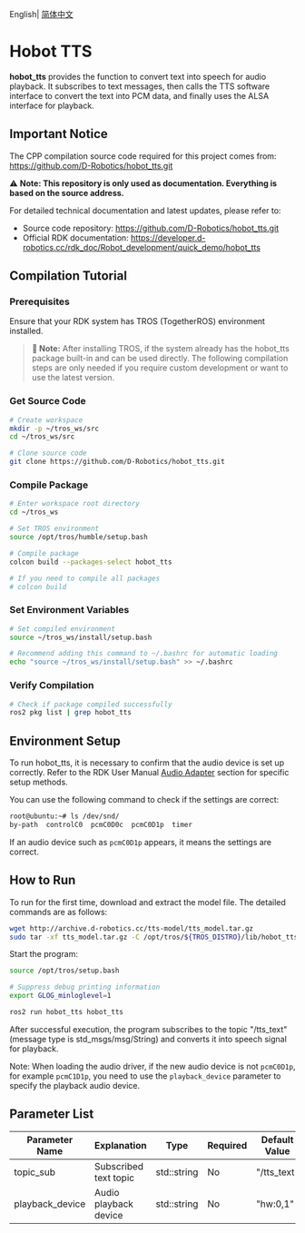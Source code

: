 English| [简体中文](./README_cn.md)

# Hobot TTS

**hobot_tts** provides the function to convert text into speech for audio playback. It subscribes to text messages, then calls the TTS software interface to convert the text into PCM data, and finally uses the ALSA interface for playback.

## Important Notice

The CPP compilation source code required for this project comes from: https://github.com/D-Robotics/hobot_tts.git

⚠️ **Note: This repository is only used as documentation. Everything is based on the source address.**

For detailed technical documentation and latest updates, please refer to:
- Source code repository: https://github.com/D-Robotics/hobot_tts.git
- Official RDK documentation: https://developer.d-robotics.cc/rdk_doc/Robot_development/quick_demo/hobot_tts

## Compilation Tutorial

### Prerequisites
Ensure that your RDK system has TROS (TogetherROS) environment installed.

> **📌 Note:** After installing TROS, if the system already has the hobot_tts package built-in and can be used directly. The following compilation steps are only needed if you require custom development or want to use the latest version.

### Get Source Code
```bash
# Create workspace
mkdir -p ~/tros_ws/src
cd ~/tros_ws/src

# Clone source code
git clone https://github.com/D-Robotics/hobot_tts.git
```

### Compile Package
```bash
# Enter workspace root directory
cd ~/tros_ws

# Set TROS environment
source /opt/tros/humble/setup.bash

# Compile package
colcon build --packages-select hobot_tts

# If you need to compile all packages
# colcon build
```

### Set Environment Variables
```bash
# Set compiled environment
source ~/tros_ws/install/setup.bash

# Recommend adding this command to ~/.bashrc for automatic loading
echo "source ~/tros_ws/install/setup.bash" >> ~/.bashrc
```

### Verify Compilation
```bash
# Check if package compiled successfully
ros2 pkg list | grep hobot_tts
```

## Environment Setup

To run hobot_tts, it is necessary to confirm that the audio device is set up correctly. Refer to the RDK User Manual [Audio Adapter](https://developer.horizon.cc/documents_rdk/hardware_development/rdk_x3/audio_board) section for specific setup methods.

You can use the following command to check if the settings are correct:

```bash
root@ubuntu:~# ls /dev/snd/
by-path  controlC0  pcmC0D0c  pcmC0D1p  timer
```

If an audio device such as `pcmC0D1p` appears, it means the settings are correct.

## How to Run

To run for the first time, download and extract the model file. The detailed commands are as follows:

```bash
wget http://archive.d-robotics.cc/tts-model/tts_model.tar.gz
sudo tar -xf tts_model.tar.gz -C /opt/tros/${TROS_DISTRO}/lib/hobot_tts/
```

Start the program:

```bash
source /opt/tros/setup.bash

# Suppress debug printing information
export GLOG_minloglevel=1

ros2 run hobot_tts hobot_tts
```

After successful execution, the program subscribes to the topic "/tts_text" (message type is std_msgs/msg/String) and converts it into speech signal for playback.

Note: When loading the audio driver, if the new audio device is not `pcmC0D1p`, for example `pcmC1D1p`, you need to use the `playback_device` parameter to specify the playback audio device.

## Parameter List

| Parameter Name  | Explanation              | Type         | Required | Default Value |
| --------------- | ------------------------ | ------------ | -------- | ------------- |
| topic_sub       | Subscribed text topic    | std::string  | No       | "/tts_text"   |
| playback_device | Audio playback device     | std::string  | No       | "hw:0,1"      |